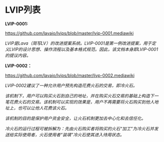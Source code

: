 # LVIP列表

**LVIP-0001:**

<https://github.com/lavaio/lvips/blob/master/lvip-0001.mediawiki>

_LVIP是Lava（简写LV）的改进提案系统。LVIP-0001是第一例改进提案，用于定义LVIP的设计思想、操作流程以及基本格式规范。因此，该文档本身即LVIP-0001的提议内容。_

**LVIP-0002：**

<https://github.com/lavaio/lvips/blob/master/livp-0002.mediawiki>

_LVIP-0002建议了一种允许用户预先构造花费火石的交易，即冷火石。_

_该机制下，用户可以购买火石到自己的地址，并在购买火石交易的基础上构造下一笔花费火石的交易。该机制可以实现的效果是，用户不再需要将火石购买到他人地址上，也可以让他人花费该火石。_

_该机制的目的是保护用户资金安全，让火石机制更加去中心化和去信任化。_

_冷火石的运行过程可被拆解为：先由火石购买者将购买的火石“加工”为冷火石并发送给实际使用者，火石使用者“装填”冷火石使其进入待用状态。_

